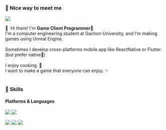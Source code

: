 
### 🤞 Nice way to meet me
<p>
  <a href="mailto:iscowkite@gmail.com" target="_blank"><img src="https://img.shields.io/badge/ogoo0608@gmail.com-EA4335?style=flat-square&logo=Gmail&logoColor=white"/></a>
</p>

<p>
  👋&nbsp; Hi there! I'm <b>Game Client Programmer</b>🚀<br/>
  I'm a computer engineering student at Gachon University, and I'm making games using Unreal Engine.<br/>
  <br/>
  Sometimes I develop cross-platforms mobile app like ReactNative or Flutter. (but prefer native💖)<br/><br/>
  I enjoy cooking. 🍳 <br/>
  I want to make a game that everyone can enjoy. ✨ <br/><br/>
</p>


### 💪 Skills
#### Platforms & Languages
<p>
  <img src="https://img.shields.io/badge/Unity-FFFFFF?style=flat-square&logo=Unity&logoColor=black"/>
  <img src="https://img.shields.io/badge/UnrealEngine-0E1128?style=flat-square&logo=UnrealEngine&logoColor=black"/>
</p>
<p>
  <img src="https://img.shields.io/badge/C-A8B9CC?style=flat-square&logo=C&logoColor=black"/> 
  <img src="https://img.shields.io/badge/C++-3178C6?style=flat-square&logo=C++&logoColor=black"/>
  <img src="https://img.shields.io/badge/CSharp-239120?style=flat-square&logo=CSharp&logoColor=black"/>
</p>
